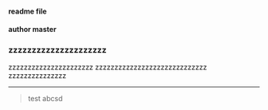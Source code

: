 #### readme file

#### author  master

### zzzzzzzzzzzzzzzzzzzzz
zzzzzzzzzzzzzzzzzzzzzz
zzzzzzzzzzzzzzzzzzzzzzzzzzzzz
zzzzzzzzzzzzzzz


************************
> test
abcsd